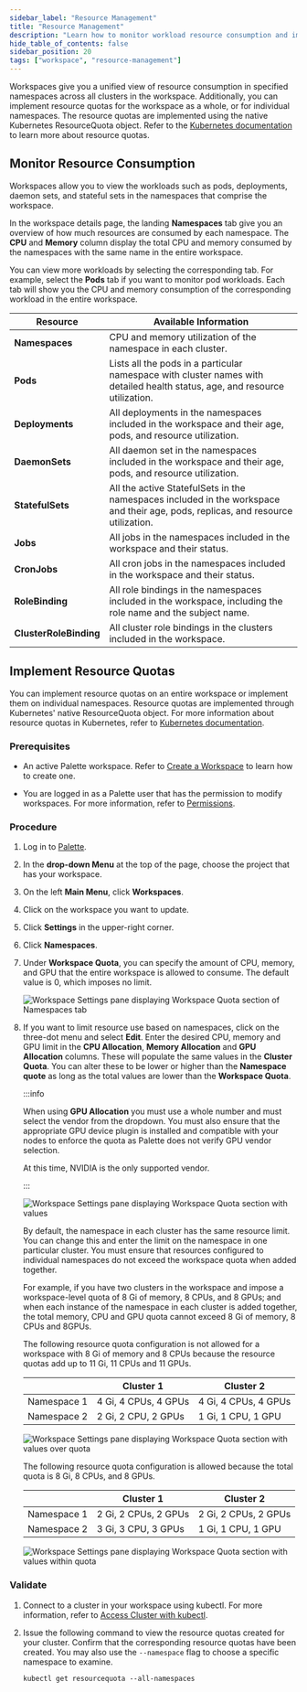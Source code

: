 ```yaml
---
sidebar_label: "Resource Management"
title: "Resource Management"
description: "Learn how to monitor workload resource consumption and implement resource quotas for your workspace."
hide_table_of_contents: false
sidebar_position: 20
tags: ["workspace", "resource-management"]
---
```


Workspaces give you a unified view of resource consumption in specified namespaces across all clusters in the workspace.
Additionally, you can implement resource quotas for the workspace as a whole, or for individual namespaces. The resource
quotas are implemented using the native Kubernetes ResourceQuota object. Refer to the
[Kubernetes documentation](https://kubernetes.io/docs/concepts/policy/resource-quotas) to learn more about resource
quotas.

## Monitor Resource Consumption

Workspaces allow you to view the workloads such as pods, deployments, daemon sets, and stateful sets in the namespaces
that comprise the workspace.

In the workspace details page, the landing **Namespaces** tab give you an overview of how much resources are consumed by
each namespace. The **CPU** and **Memory** column display the total CPU and memory consumed by the namespaces with the
same name in the entire workspace.

You can view more workloads by selecting the corresponding tab. For example, select the **Pods** tab if you want to
monitor pod workloads. Each tab will show you the CPU and memory consumption of the corresponding workload in the entire
workspace.

| **Resource**           | **Available Information**                                                                                                        |
| ---------------------- | -------------------------------------------------------------------------------------------------------------------------------- |
| **Namespaces**         | CPU and memory utilization of the namespace in each cluster.                                                                     |
| **Pods**               | Lists all the pods in a particular namespace with cluster names with detailed health status, age, and resource utilization.      |
| **Deployments**        | All deployments in the namespaces included in the workspace and their age, pods, and resource utilization.                       |
| **DaemonSets**         | All daemon set in the namespaces included in the workspace and their age, pods, and resource utilization.                        |
| **StatefulSets**       | All the active StatefulSets in the namespaces included in the workspace and their age, pods, replicas, and resource utilization. |
| **Jobs**               | All jobs in the namespaces included in the workspace and their status.                                                           |
| **CronJobs**           | All cron jobs in the namespaces included in the workspace and their status.                                                      |
| **RoleBinding**        | All role bindings in the namespaces included in the workspace, including the role name and the subject name.                     |
| **ClusterRoleBinding** | All cluster role bindings in the clusters included in the workspace.                                                             |

## Implement Resource Quotas

You can implement resource quotas on an entire workspace or implement them on individual namespaces. Resource quotas are
implemented through Kubernetes' native ResourceQuota object. For more information about resource quotas in Kubernetes,
refer to [Kubernetes documentation](https://kubernetes.io/docs/concepts/policy/resource-quotas/).

### Prerequisites

- An active Palette workspace. Refer to [Create a Workspace](../adding-a-new-workspace.md) to learn how to create one.

- You are logged in as a Palette user that has the permission to modify workspaces. For more information, refer to
  [Permissions](../../user-management/palette-rbac/permissions.md).

### Procedure

1. Log in to [Palette](https://console.spectrocloud.com).

2. In the **drop-down Menu** at the top of the page, choose the project that has your workspace.

3. On the left **Main Menu**, click **Workspaces**.

4. Click on the workspace you want to update.

5. Click **Settings** in the upper-right corner.

6. Click **Namespaces**.

7. Under **Workspace Quota**, you can specify the amount of CPU, memory, and GPU that the entire workspace is allowed to
   consume. The default value is 0, which imposes no limit.

   ![Workspace Settings pane displaying Workspace Quota section of Namespaces tab](/workspace-management_resource-management_4-7.webp)

8. If you want to limit resource use based on namespaces, click on the three-dot menu and select **Edit**. Enter the
   desired CPU, memory and GPU limit in the **CPU Allocation**, **Memory Allocation** and **GPU Allocation** columns.
   These will populate the same values in the **Cluster Quota**. You can alter these to be lower or higher than the
   **Namespace quote** as long as the total values are lower than the **Workspace Quota**.

   :::info

   When using **GPU Allocation** you must use a whole number and must select the vendor from the dropdown. You must also
   ensure that the appropriate GPU device plugin is installed and compatible with your nodes to enforce the quota as
   Palette does not verify GPU vendor selection.

   At this time, NVIDIA is the only supported vendor.

   :::

   ![Workspace Settings pane displaying Workspace Quota section with values](/workspace-management_workspace-quota_4-7.webp)

   By default, the namespace in each cluster has the same resource limit. You can change this and enter the limit on the
   namespace in one particular cluster. You must ensure that resources configured to individual namespaces do not exceed
   the workspace quota when added together.

   For example, if you have two clusters in the workspace and impose a workspace-level quota of 8 Gi of memory, 8 CPUs,
   and 8 GPUs; and when each instance of the namespace in each cluster is added together, the total memory, CPU and GPU
   quota cannot exceed 8 Gi of memory, 8 CPUs and 8GPUs.

   The following resource quota configuration is not allowed for a workspace with 8 Gi of memory and 8 CPUs because the
   resource quotas add up to 11 Gi, 11 CPUs and 11 GPUs.

   |             | Cluster 1            | Cluster 2            |
   | ----------- | -------------------- | -------------------- |
   | Namespace 1 | 4 Gi, 4 CPUs, 4 GPUs | 4 Gi, 4 CPUs, 4 GPUs |
   | Namespace 2 | 2 Gi, 2 CPU, 2 GPUs  | 1 Gi, 1 CPU, 1 GPU   |

   ![Workspace Settings pane displaying Workspace Quota section with values over quota](/workspace-management_workspace-over-quota_4-7.webp)

   The following resource quota configuration is allowed because the total quota is 8 Gi, 8 CPUs, and 8 GPUs.

   |             | Cluster 1            | Cluster 2            |
   | ----------- | -------------------- | -------------------- |
   | Namespace 1 | 2 Gi, 2 CPUs, 2 GPUs | 2 Gi, 2 CPUs, 2 GPUs |
   | Namespace 2 | 3 Gi, 3 CPU, 3 GPUs  | 1 Gi, 1 CPU, 1 GPU   |

   ![Workspace Settings pane displaying Workspace Quota section with values within quota](/workspace-management_workspace-within-quota_4-7.webp)

### Validate

1. Connect to a cluster in your workspace using kubectl. For more information, refer to
   [Access Cluster with kubectl](../../clusters/cluster-management/palette-webctl.md).

2. Issue the following command to view the resource quotas created for your cluster. Confirm that the corresponding
   resource quotas have been created. You may also use the `--namespace` flag to choose a specific namespace to examine.

   ```shell
   kubectl get resourcequota --all-namespaces
   ```

